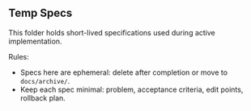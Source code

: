 ## Temp Specs

This folder holds short-lived specifications used during active implementation.

Rules:
- Specs here are ephemeral: delete after completion or move to `docs/archive/`.
- Keep each spec minimal: problem, acceptance criteria, edit points, rollback plan.


